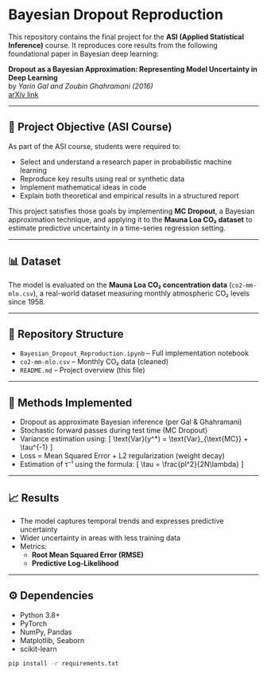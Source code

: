 # Bayesian Dropout Reproduction

This repository contains the final project for the **ASI (Applied Statistical Inference)** course. It reproduces core results from the following foundational paper in Bayesian deep learning:

**Dropout as a Bayesian Approximation: Representing Model Uncertainty in Deep Learning**  
by *Yarin Gal and Zoubin Ghahramani (2016)*  
[arXiv link](https://arxiv.org/abs/1506.02142)

---

## 🎯 Project Objective (ASI Course)

As part of the ASI course, students were required to:

- Select and understand a research paper in probabilistic machine learning  
- Reproduce key results using real or synthetic data  
- Implement mathematical ideas in code  
- Explain both theoretical and empirical results in a structured report

This project satisfies those goals by implementing **MC Dropout**, a Bayesian approximation technique, and applying it to the **Mauna Loa CO₂ dataset** to estimate predictive uncertainty in a time-series regression setting.

---

## 📊 Dataset

The model is evaluated on the **Mauna Loa CO₂ concentration data** (`co2-mm-mlo.csv`), a real-world dataset measuring monthly atmospheric CO₂ levels since 1958.

---

## 📁 Repository Structure

- `Bayesian_Dropout_Reproduction.ipynb` – Full implementation notebook
- `co2-mm-mlo.csv` – Monthly CO₂ data (cleaned)
- `README.md` – Project overview (this file)

---

## 🧠 Methods Implemented

- Dropout as approximate Bayesian inference (per Gal & Ghahramani)
- Stochastic forward passes during test time (MC Dropout)
- Variance estimation using:
  \[
  \text{Var}(y^*) = \text{Var}_{\text{MC}} + \tau^{-1}
  \]
- Loss = Mean Squared Error + L2 regularization (weight decay)
- Estimation of τ⁻¹ using the formula:
  \[
  \tau = \frac{pl^2}{2N\lambda}
  \]

---

## 📈 Results

- The model captures temporal trends and expresses predictive uncertainty
- Wider uncertainty in areas with less training data
- Metrics:
  - **Root Mean Squared Error (RMSE)**
  - **Predictive Log-Likelihood**

---

## ⚙️ Dependencies

- Python 3.8+
- PyTorch
- NumPy, Pandas
- Matplotlib, Seaborn
- scikit-learn

```bash
pip install -r requirements.txt
